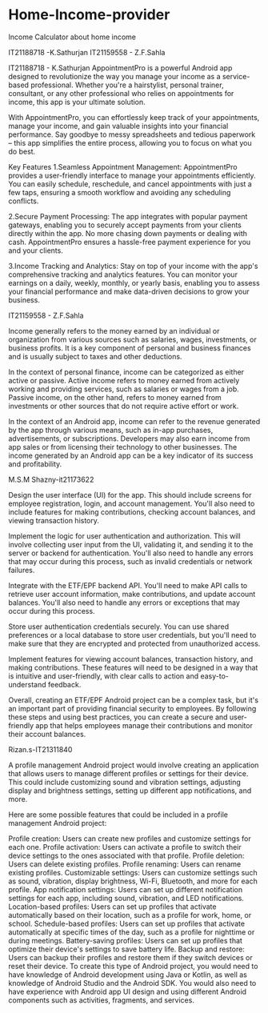 # Home-Income-provider
Income Calculator about home income


IT21188718 -K.Sathurjan
IT21159558 - Z.F.Sahla



IT21188718 - K.Sathurjan
AppointmentPro is a powerful Android app designed to revolutionize the way you manage your income as a service-based professional. Whether you're a hairstylist, personal trainer, 
consultant, or any other professional who relies on appointments for income, this app is your ultimate solution.

With AppointmentPro, you can effortlessly keep track of your appointments, manage your income, and gain valuable insights into your financial performance. 
Say goodbye to messy spreadsheets and tedious paperwork – this app simplifies the entire process, allowing you to focus on what you do best.

Key Features
1.Seamless Appointment Management: 
 AppointmentPro provides a user-friendly interface to manage your appointments efficiently. 
 You can easily schedule, reschedule, and cancel appointments with just a few taps, ensuring a smooth workflow and avoiding any scheduling conflicts.

2.Secure Payment Processing: The app integrates with popular payment gateways, enabling you to securely accept payments from your clients directly within the app. 
No more chasing down payments or dealing with cash. AppointmentPro ensures a hassle-free payment experience for you and your clients.

3.Income Tracking and Analytics: Stay on top of your income with the app's comprehensive tracking and analytics features. You can monitor your earnings on a daily, weekly, monthly, or yearly basis, 
enabling you to assess your financial performance and make data-driven decisions to grow your business.


IT21159558 - Z.F.Sahla

Income generally refers to the money earned by an individual or organization from various sources such as salaries, wages, investments, or business profits. It is a key component of personal and business finances and is usually subject to taxes and other deductions.

In the context of personal finance, income can be categorized as either active or passive. Active income refers to money earned from actively working and providing services, such as salaries or wages from a job. Passive income, on the other hand, refers to money earned from investments or other sources that do not require active effort or work.

In the context of an Android app, income can refer to the revenue generated by the app through various means, such as in-app purchases, advertisements, or subscriptions. Developers may also earn income from app sales or from licensing their technology to other businesses. The income generated by an Android app can be a key indicator of its success and profitability.

M.S.M Shazny-it21173622

Design the user interface (UI) for the app. This should include screens for employee registration, login, and account management. You'll also need to include features for making contributions, checking account balances, and viewing transaction history.

Implement the logic for user authentication and authorization. This will involve collecting user input from the UI, validating it, and sending it to the server or backend for authentication. You'll also need to handle any errors that may occur during this process, such as invalid credentials or network failures.

Integrate with the ETF/EPF backend API. You'll need to make API calls to retrieve user account information, make contributions, and update account balances. You'll also need to handle any errors or exceptions that may occur during this process.

Store user authentication credentials securely. You can use shared preferences or a local database to store user credentials, but you'll need to make sure that they are encrypted and protected from unauthorized access.

Implement features for viewing account balances, transaction history, and making contributions. These features will need to be designed in a way that is intuitive and user-friendly, with clear calls to action and easy-to-understand feedback.

Overall, creating an ETF/EPF Android project can be a complex task, but it's an important part of providing financial security to employees. By following these steps and using best practices, you can create a secure and user-friendly app that helps employees manage their contributions and monitor their account balances.

Rizan.s-IT21311840


A profile management Android project would involve creating an application that allows users to manage different profiles or settings for their device. This could include customizing sound and vibration settings, adjusting display and brightness settings, setting up different app notifications, and more.

Here are some possible features that could be included in a profile management Android project:

Profile creation: Users can create new profiles and customize settings for each one.
Profile activation: Users can activate a profile to switch their device settings to the ones associated with that profile.
Profile deletion: Users can delete existing profiles.
Profile renaming: Users can rename existing profiles.
Customizable settings: Users can customize settings such as sound, vibration, display brightness, Wi-Fi, Bluetooth, and more for each profile.
App notification settings: Users can set up different notification settings for each app, including sound, vibration, and LED notifications.
Location-based profiles: Users can set up profiles that activate automatically based on their location, such as a profile for work, home, or school.
Schedule-based profiles: Users can set up profiles that activate automatically at specific times of the day, such as a profile for nighttime or during meetings.
Battery-saving profiles: Users can set up profiles that optimize their device's settings to save battery life.
Backup and restore: Users can backup their profiles and restore them if they switch devices or reset their device.
To create this type of Android project, you would need to have knowledge of Android development using Java or Kotlin, as well as knowledge of Android Studio and the Android SDK. You would also need to have experience with Android app UI design and using different Android components such as activities, fragments, and services.
